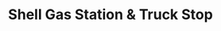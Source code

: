 ---
title: "Shell Gas Station & Truck Stop"
url: /longview/shell-gas-station-and-truck-stop/
shop: convenience
---